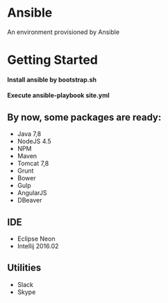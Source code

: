 # Ansible
An environment provisioned by Ansible

# Getting Started

#### Install ansible by bootstrap.sh
#### Execute ansible-playbook site.yml

## By now, some packages are ready:
- Java 7,8
- NodeJS 4.5
- NPM
- Maven
- Tomcat 7,8
- Grunt
- Bower
- Gulp
- AngularJS
- DBeaver

## IDE
- Eclipse Neon
- Intellij 2016.02

## Utilities
- Slack
- Skype

